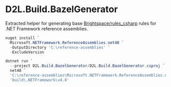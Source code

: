 # D2L.Build.BazelGenerator

Extracted helper for generating base [Brightspace/rules_csharp][rules_csharp]
rules for .NET Framework reference assemblies.

```powershell
nuget install `
  Microsoft.NETFramework.ReferenceAssemblies.net48 `
  -OutputDirectory 'C:\reference-assemblies' `
  -ExcludeVersion

dotnet run `
  --project D2L.Build.BazelGenerator/D2L.Build.BazelGenerator.csproj `
  net48 `
  'C:\reference-assemblies\Microsoft.NETFramework.ReferenceAssemblies.net48' `
  'build\.NETFramework\v4.8'
```

[rules_csharp]: https://github.com/Brightspace/rules_csharp
